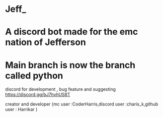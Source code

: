 # Jeff_
# A discord bot made for the emc nation of Jefferson
# Main branch is now the branch called python
discord for development , bug feature and suggesting https://discord.gg/bJ7hvhUS8T


creator and developer (mc user :CoderHarris,discord user :charis_k,github user : Harrikar )



